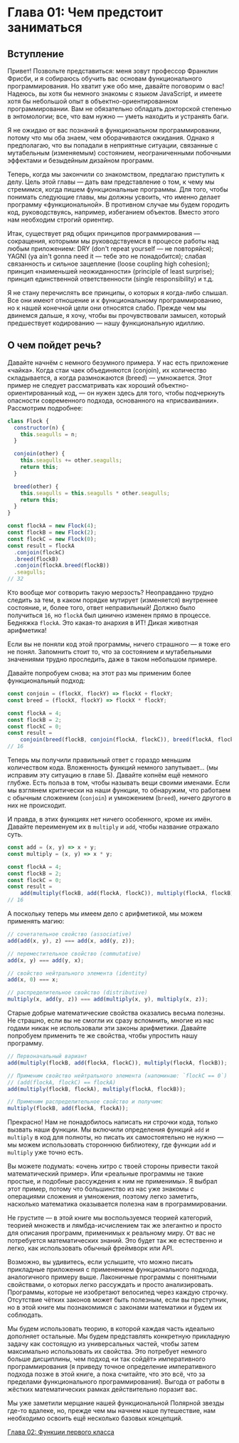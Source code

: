 # Глава 01: Чем предстоит заниматься

## Вступление

Привет! Позвольте представиться: меня зовут профессор Франклин Фрисби, и я собираюсь обучить вас основам функционального программирования. Но хватит уже обо мне, давайте поговорим о вас! Надеюсь, вы хотя бы немного знакомы с языком JavaScript, и имеете хотя бы небольшой опыт в объектно-ориентированном программировании. Вам не обязательно обладать докторской степенью в энтомологии; все, что вам нужно — уметь находить и устранять баги.

Я не ожидаю от вас познаний в функциональном программировании, потому что мы оба знаем, чем оборачиваются ожидания. Однако я предполагаю, что вы попадали в неприятные ситуации, связанные с мутабельным (изменяемым) состоянием, неограниченными побочными эффектами и безыдейным дизайном программ. 

Теперь, когда мы закончили со знакомством, предлагаю приступить к делу. Цель этой главы — дать вам представление о том, к чему мы стремимся, когда пишем функциональные программы. Для того, чтобы понимать следующие главы, мы должны усвоить, что именно делает программу «функциональной». В противном случае мы будем городить код, руководствуясь, например, избеганием объектов. Вместо этого нам необходим строгий ориентир.

Итак, существует ряд общих принципов программирования — сокращения, которыми мы руководствуемся в процессе работы над любым приложением: DRY (don't repeat yourself — не повторяйся); YAGNI (ya ain't gonna need it — тебе это не понадобится); слабая связанность и сильное зацепление (loose coupling high cohesion); принцип «наименьшей неожиданности» (principle of least surprise); принцип единственной ответственности (single responsibility) и т.д.

Я не стану перечислять все принципы, о которых я когда-либо слышал. Все они имеют отношение и к функциональному программированию, но к нашей конечной цели они относятся слабо. Прежде чем мы двинемся дальше, я хочу, чтобы вы прочувствовали замысел, который предшествует кодированию — нашу функциональную идиллию.

<!--BREAK-->

## О чем пойдет речь?

Давайте начнём с немного безумного примера. У нас есть приложение «чайка». Когда стаи чаек объединяются (conjoin), их количество складывается, а когда размножаются (breed) — умножается. Этот пример не следует рассматривать как хороший объектно-ориентированный код, — он нужен здесь для того, чтобы подчеркнуть опасности современного подхода, основанного на «присваивании». Рассмотрим подробнее:

```js
class Flock {
  constructor(n) {
    this.seagulls = n;
  }

  conjoin(other) {
    this.seagulls += other.seagulls;
    return this;
  }

  breed(other) {
    this.seagulls = this.seagulls * other.seagulls;
    return this;
  }
}

const flockA = new Flock(4);
const flockB = new Flock(2);
const flockC = new Flock(0);
const result = flockA
  .conjoin(flockC)
  .breed(flockB)
  .conjoin(flockA.breed(flockB))
  .seagulls;
// 32
```

Кто вообще мог сотворить такую мерзость? Неоправданно трудно следить за тем, в каком порядке мутирует (изменяется) внутреннее состояние, и, более того, ответ неправильный! Должно было получиться `16`, но `flockA` был цинично изменен прямо в процессе. Бедняжка `flockA`. Это какая-то анархия в ИТ! Дикая животная арифметика!

Если вы не поняли код этой программы, ничего страшного — я тоже его не понял. Запомнить стоит то, что за состоянием и мутабельными значениями трудно проследить, даже в таком небольшом примере.

Давайте попробуем снова; на этот раз мы применим более функциональный подход:

```js
const conjoin = (flockX, flockY) => flockX + flockY;
const breed = (flockX, flockY) => flockX * flockY;

const flockA = 4;
const flockB = 2;
const flockC = 0;
const result =
    conjoin(breed(flockB, conjoin(flockA, flockC)), breed(flockA, flockB));
// 16
```

Теперь мы получили правильный ответ с гораздо меньшим количеством кода. Вложенность функций немного запутывает... (мы исправим эту ситуацию в главе 5). Давайте копнём ещё немного глубже. Есть польза в том, чтобы называть вещи своими именами. Если мы взглянем критически на наши функции, то обнаружим, что работаем с обычным сложением (`conjoin`) и умножением (`breed`), ничего другого в них не происходит.

И правда, в этих функциях нет ничего особенного, кроме их имён. Давайте переименуем их в `multiply` и `add`, чтобы название отражало суть.

```js
const add = (x, y) => x + y;
const multiply = (x, y) => x * y;

const flockA = 4;
const flockB = 2;
const flockC = 0;
const result =
    add(multiply(flockB, add(flockA, flockC)), multiply(flockA, flockB));
// 16
```
А поскольку теперь мы имеем дело с арифметикой, мы можем применять магию:

```js
// сочетательное свойство (associative)
add(add(x, y), z) === add(x, add(y, z));

// переместительное свойство (commutative)
add(x, y) === add(y, x);

// свойство нейтрального элемента (identity)
add(x, 0) === x;

// распределительное свойство (distributive)
multiply(x, add(y, z)) === add(multiply(x, y), multiply(x, z));
```

Старые добрые математические свойства оказались весьма полезны. Не страшно, если вы не смогли их сразу вспомнить, многие из нас годами никак не использовали эти законы арифметики. Давайте попробуем применить те же свойства, чтобы упростить нашу программу.

```js
// Первоначальный вариант
add(multiply(flockB, add(flockA, flockC)), multiply(flockA, flockB));

// Применим свойство нейтрального элемента (напоминаю: `flockС == 0`)
// (add(flockA, flockC) == flockA)
add(multiply(flockB, flockA), multiply(flockA, flockB));

// Применим распределительное свойство и получим:
multiply(flockB, add(flockA, flockA));
```

Прекрасно! Нам не понадобилось написать ни строчки кода, только вызвать наши функции. Мы включили определения функций `add` и `multiply` в код для полноты, но писать их самостоятельно не нужно — мы можем использовать стороннюю библиотеку, где функции `add` и `multiply` уже точно есть.

Вы можете подумать: «очень хитро с твоей стороны привести такой математический пример». Или «реальные программы не такие простые, и подобные рассуждения к ним не применимы». Я выбрал этот пример, потому что большинство из нас уже знакомы с операциями сложения и умножения, поэтому легко заметить, насколько математика оказывается полезна нам в программировании.

Не грустите — в этой книге мы воспользуемся теорией категорий, теорией множеств и лямбда-исчислением так же элегантно и просто для описания программ, применимых к реальному миру. От вас не потребуется математических знаний. Это будет так же естественно и легко, как использовать обычный фреймворк или API.

Возможно, вы удивитесь, если услышите, что можно писать прикладные приложения с применением функционального подхода, аналогичного примеру выше. Лаконичные программы с понятными свойствами, о которых легко рассуждать и просто анализировать. Программы, которые не изобретают велосипед через каждую строчку. Отсутствие чётких законов может быть полезным, если вы преступник, но в этой книге мы познакомимся с законами математики и будем их соблюдать.

Мы будем использовать теорию, в которой каждая часть идеально дополняет остальные. Мы будем представлять конкретную прикладную задачу как состоящую из универсальных частей, чтобы затем максимально использовать их свойства. Это потребует немного больше дисциплины, чем подход «и так сойдёт» императивного программирования (я приведу точное определение императивного подхода позже в этой книге, а пока считайте, что это всё, что за пределами функционального программирования). Выгода от работы в жёстких математических рамках действительно поразит вас.

Мы уже заметили мерцание нашей функциональной Полярной звезды где-то вдалеке, но, прежде чем мы начнем наше путешествие, нам необходимо освоить ещё несколько базовых концепций.

[Глава 02: Функции первого класса](ch2-ru.md)

